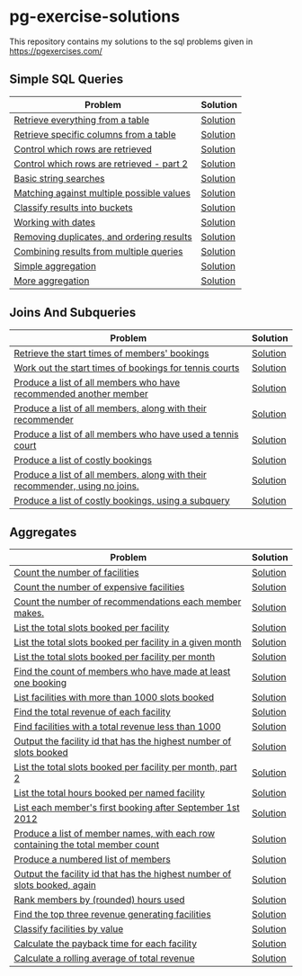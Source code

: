 # pg-exercise-solutions
This repository contains my solutions to the sql problems given in https://pgexercises.com/

## Simple SQL Queries

| Problem | Solution |
| ------- | -------- |
| [Retrieve everything from a table](https://pgexercises.com/questions/basic/selectall.html) | [Solution](./Simple%20SQL%20Queries/select_all.sql) |
| [Retrieve specific columns from a table](https://pgexercises.com/questions/basic/selectspecific.html) | [Solution](./Simple%20SQL%20Queries/select_specific.sql) |
| [Control which rows are retrieved](https://pgexercises.com/questions/basic/where.html) | [Solution](./Simple%20SQL%20Queries/where.sql) |
| [Control which rows are retrieved - part 2](https://pgexercises.com/questions/basic/where2.html) | [Solution](./Simple%20SQL%20Queries/where2.sql) |
| [Basic string searches](https://pgexercises.com/questions/basic/where3.html) | [Solution](./Simple%20SQL%20Queries/where3.sql) |
| [Matching against multiple possible values](https://pgexercises.com/questions/basic/where4.html) | [Solution](./Simple%20SQL%20Queries/where4.sql) |
| [Classify results into buckets](https://pgexercises.com/questions/basic/classify.html) | [Solution](./Simple%20SQL%20Queries/classify.sql) |
| [Working with dates](https://pgexercises.com/questions/basic/date.html) | [Solution](./Simple%20SQL%20Queries/date.sql) |
| [Removing duplicates, and ordering results](https://pgexercises.com/questions/basic/unique.html) | [Solution](./Simple%20SQL%20Queries/date.sql) |
| [Combining results from multiple queries](https://pgexercises.com/questions/basic/union.html) | [Solution](./Simple%20SQL%20Queries/union.sql) |
| [Simple aggregation](https://pgexercises.com/questions/basic/agg.html) | [Solution](./Simple%20SQL%20Queries/agg.sql) |
| [More aggregation](https://pgexercises.com/questions/basic/agg2.html) | [Solution](./Simple%20SQL%20Queries/agg2.sql) |

## Joins And Subqueries

| Problem | Solution |
| ------- | -------- |
| [Retrieve the start times of members' bookings](https://pgexercises.com/questions/joins/simplejoin.html) | [Solution](./Joins%20and%20Subqueries/simple-join.sql) |
| [Work out the start times of bookings for tennis courts](https://pgexercises.com/questions/joins/simplejoin2.html) | [Solution](./Joins%20and%20Subqueries/simple-join-2.sql) |
| [Produce a list of all members who have recommended another member](https://pgexercises.com/questions/joins/self.html) | [Solution](./Joins%20and%20Subqueries/self.sql) |
| [Produce a list of all members, along with their recommender](https://pgexercises.com/questions/joins/self2.html) | [Solution](./Joins%20and%20Subqueries/self2.sql) |
| [Produce a list of all members who have used a tennis court](https://pgexercises.com/questions/joins/threejoin.html) | [Solution](./Joins%20and%20Subqueries/threejoin.sql) |
| [Produce a list of costly bookings](https://pgexercises.com/questions/joins/threejoin2.html) | [Solution](./Joins%20and%20Subqueries/three-join-2.sql) |
| [Produce a list of all members, along with their recommender, using no joins.](https://pgexercises.com/questions/joins/sub.html) | [Solution](./Joins%20and%20Subqueries/sub.sql) |
| [Produce a list of costly bookings, using a subquery](https://pgexercises.com/questions/joins/tjsub.html) | [Solution](./Joins%20and%20Subqueries/tjsub.sql) |

## Aggregates

| Problem | Solution |
| ------- | -------- |
| [Count the number of facilities](https://pgexercises.com/questions/aggregates/count.html) | [Solution](./Aggregates/count.sql) |
| [Count the number of expensive facilities](https://pgexercises.com/questions/aggregates/count2.html) | [Solution]() |
| [Count the number of recommendations each member makes.](https://pgexercises.com/questions/aggregates/count3.html) | [Solution](./Aggregates/count3.sql) |
| [List the total slots booked per facility](https://pgexercises.com/questions/aggregates/fachours.html) | [Solution]() |
| [List the total slots booked per facility in a given month](https://pgexercises.com/questions/aggregates/fachoursbymonth.html) | [Solution](./Aggregates/fachoursbymonth.sql) |
| [List the total slots booked per facility per month](https://pgexercises.com/questions/aggregates/fachoursbymonth2.html) | [Solution]() |
| [Find the count of members who have made at least one booking](https://pgexercises.com/questions/aggregates/members1.html) | [Solution](./Aggregates/members1.sql) |
| [List facilities with more than 1000 slots booked](https://pgexercises.com/questions/aggregates/fachours1a.html) | [Solution]() |
| [Find the total revenue of each facility](https://pgexercises.com/questions/aggregates/facrev.html) | [Solution](./Aggregates/facrev.sql) |
| [Find facilities with a total revenue less than 1000](https://pgexercises.com/questions/aggregates/facrev2.html) | [Solution]() |
| [Output the facility id that has the highest number of slots booked](https://pgexercises.com/questions/aggregates/fachours2.html) | [Solution](./Aggregates/fachours2.sql) |
| [List the total slots booked per facility per month, part 2](https://pgexercises.com/questions/aggregates/fachoursbymonth3.html) | [Solution]() |
| [List the total hours booked per named facility](https://pgexercises.com/questions/aggregates/fachours3.html) | [Solution]() |
| [List each member's first booking after September 1st 2012](https://pgexercises.com/questions/aggregates/nbooking.html) | [Solution]() |
| [Produce a list of member names, with each row containing the total member count](https://pgexercises.com/questions/aggregates/countmembers.html) | [Solution]() |
| [Produce a numbered list of members](https://pgexercises.com/questions/aggregates/nummembers.html) | [Solution]() |
| [Output the facility id that has the highest number of slots booked, again](https://pgexercises.com/questions/aggregates/fachours4.html) | [Solution]() |
| [Rank members by (rounded) hours used](https://pgexercises.com/questions/aggregates/rankmembers.html) | [Solution]() |
| [Find the top three revenue generating facilities](https://pgexercises.com/questions/aggregates/facrev3.html) | [Solution]() |
| [Classify facilities by value](https://pgexercises.com/questions/aggregates/classify.html) | [Solution]() |
| [Calculate the payback time for each facility](https://pgexercises.com/questions/aggregates/payback.html) | [Solution]() |
| [Calculate a rolling average of total revenue](https://pgexercises.com/questions/aggregates/rollingavg.html) | [Solution]() |
